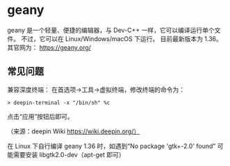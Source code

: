 # geany

geany 是一个轻量、便捷的编辑器，与 Dev-C++ 一样，它可以编译运行单个文件。
不过，它可以在 Linux/Windows/macOS 下运行。
目前最新版本为 1.36。
其官网为： <https://geany.org/> 



## 常见问题
兼容深度终端：
在首选项→工具→虚拟终端，修改终端的命令为：

    > deepin-terminal -x "/bin/sh" %c

点击“应用”按钮后即可。

（来源：deepin Wiki <https://wiki.deepin.org/）> 

在 Linux 下自行编译 geany 1.36 时，如遇到“No package 'gtk+-2.0' found”
可能需要安装 libgtk2.0-dev（apt-get 即可）
